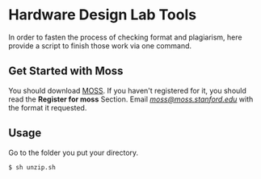 # Hardware Design Lab Tools

In order to fasten the process of checking format and plagiarism, here provide a script to finish those work via one command.

## Get Started with Moss

You should download [MOSS](http://theory.stanford.edu/~aiken/moss/). If you haven't registered for it, you should read the **Register for moss** Section. Email *moss@moss.stanford.edu* with the format it requested.

## Usage

Go to the folder you put your directory.
```
$ sh unzip.sh
```
